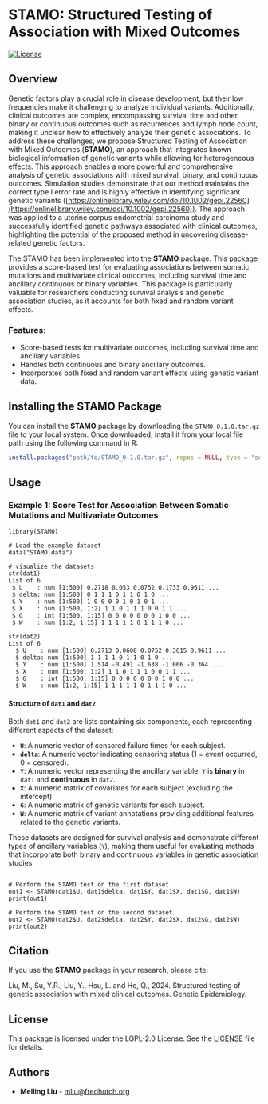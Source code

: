 # STAMO: Structured Testing of Association with Mixed Outcomes 
[![License](https://img.shields.io/badge/license-LGPL--2.0-blue.svg)](https://www.gnu.org/licenses/old-licenses/lgpl-2.0.html)

## Overview

Genetic factors play a crucial role in disease development, but their low frequencies make it challenging to analyze individual variants. Additionally, clinical outcomes are complex, encompassing survival time and other binary or continuous outcomes such as recurrences and lymph node count, making it unclear how to effectively analyze their genetic associations.  To address these challenges, we propose Structured Testing of Association with Mixed Outcomes (**STAMO**), an approach that integrates known biological information of genetic variants while allowing for heterogeneous effects. This approach enables a more powerful and comprehensive analysis of genetic associations with mixed survival, binary, and continuous outcomes. Simulation studies demonstrate that our method maintains the correct type I error rate and is highly effective in identifying significant genetic variants ([https://onlinelibrary.wiley.com/doi/10.1002/gepi.22560](https://onlinelibrary.wiley.com/doi/10.1002/gepi.22560)). The approach was applied to a uterine corpus endometrial carcinoma study and successfully identified genetic pathways associated with clinical outcomes, highlighting the potential of the proposed method in uncovering disease-related genetic factors. 

The STAMO has been implemented into the **STAMO** package. This package provides a score-based test for evaluating associations between somatic mutations and multivariate clinical outcomes, including survival time and ancillary continuous or binary variables. This package is particularly valuable for researchers conducting survival analysis and genetic association studies, as it accounts for both fixed and random variant effects.

### Features:
- Score-based tests for multivariate outcomes, including survival time and ancillary variables.
- Handles both continuous and binary ancillary outcomes.
- Incorporates both fixed and random variant effects using genetic variant data.

## Installing the STAMO Package

You can install the **STAMO** package by downloading the `STAMO_0.1.0.tar.gz` file to your local system. Once downloaded, install it from your local file path using the following command in R:

```r
install.packages("path/to/STAMO_0.1.0.tar.gz", repos = NULL, type = "source")
```

## Usage 

### Example 1: Score Test for Association Between Somatic Mutations and Multivariate Outcomes

```{r}
library(STAMO)

# Load the example dataset
data("STAMO.data")

# visualize the datasets
str(dat1)
List of 6
 $ U    : num [1:500] 0.2718 0.053 0.0752 0.1733 0.9611 ...
 $ delta: num [1:500] 0 1 1 1 0 1 1 0 1 0 ...
 $ Y    : num [1:500] 1 0 0 0 0 1 0 1 0 1 ...
 $ X    : num [1:500, 1:2] 1 1 0 1 1 1 0 0 1 1 ...
 $ G    : int [1:500, 1:15] 0 0 0 0 0 0 0 1 0 0 ...
 $ W    : num [1:2, 1:15] 1 1 1 1 1 0 1 1 1 0 ...

str(dat2)
List of 6
  $ U    : num [1:500] 0.2713 0.0608 0.0752 0.3615 0.9611 ...
  $ delta: num [1:500] 1 1 1 1 0 1 1 0 1 0 ...
  $ Y    : num [1:500] 1.514 -0.491 -1.638 -1.066 -0.364 ...
  $ X    : num [1:500, 1:2] 1 1 0 1 1 1 0 0 1 1 ...
  $ G    : int [1:500, 1:15] 0 0 0 0 0 0 0 1 0 0 ...
  $ W    : num [1:2, 1:15] 1 1 1 1 1 0 1 1 1 0 ...
```
#### Structure of `dat1` and `dat2`

Both `dat1` and `dat2` are lists containing six components, each representing different aspects of the dataset:

- **`U`**: A numeric vector of censored failure times for each subject.
- **`delta`**: A numeric vector indicating censoring status (1 = event occurred, 0 = censored).
- **`Y`**: A numeric vector representing the ancillary variable. `Y` is **binary** in `dat1` and **continuous** in `dat2`. 
- **`X`**: A numeric matrix of covariates for each subject (excluding the intercept).
- **`G`**: A numeric matrix of genetic variants for each subject.
- **`W`**: A numeric matrix of variant annotations providing additional features related to the genetic variants.

These datasets are designed for survival analysis and demonstrate different types of ancillary variables (`Y`), making them useful for evaluating methods that incorporate both binary and continuous variables in genetic association studies.

```{r}

# Perform the STAMO test on the first dataset
out1 <- STAMO(dat1$U, dat1$delta, dat1$Y, dat1$X, dat1$G, dat1$W)
print(out1)

# Perform the STAMO test on the second dataset
out2 <- STAMO(dat2$U, dat2$delta, dat2$Y, dat2$X, dat2$G, dat2$W)
print(out2)
```


## Citation

If you use the **STAMO** package in your research, please cite:

Liu, M., Su, Y.R., Liu, Y., Hsu, L. and He, Q., 2024. Structured testing of genetic association with mixed clinical outcomes. Genetic Epidemiology.


## License

This package is licensed under the LGPL-2.0 License. See the [LICENSE](LICENSE) file for details.

## Authors

- **Meiling Liu** - [mliu@fredhutch.org](mailto:mliu@fredhutch.org)
